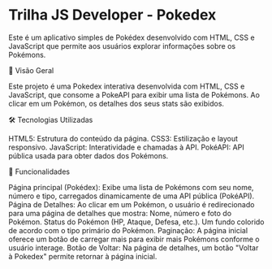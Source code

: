 # Trilha JS Developer - Pokedex


Este é um aplicativo simples de Pokédex desenvolvido com HTML, CSS e JavaScript que permite aos usuários explorar informações sobre os Pokémons.


📌 Visão Geral

Este projeto é uma Pokedex interativa desenvolvida com HTML, CSS e JavaScript, que consome a PokeAPI para exibir uma lista de Pokémons. Ao clicar em um Pokémon, os detalhes dos seus stats são exibidos.

🛠 Tecnologias Utilizadas

HTML5: Estrutura do conteúdo da página.
CSS3: Estilização e layout responsivo.
JavaScript: Interatividade e chamadas à API.
PokéAPI: API pública usada para obter dados dos Pokémons.

🚀 Funcionalidades

Página principal (Pokédex): Exibe uma lista de Pokémons com seu nome, número e tipo, carregados dinamicamente de uma API pública (PokéAPI).
Página de Detalhes: Ao clicar em um Pokémon, o usuário é redirecionado para uma página de detalhes que mostra: Nome, número e foto do Pokémon.
Status do Pokémon (HP, Ataque, Defesa, etc.).
Um fundo colorido de acordo com o tipo primário do Pokémon.
Paginação: A página inicial oferece um botão de carregar mais para exibir mais Pokémons conforme o usuário interage.
Botão de Voltar: Na página de detalhes, um botão "Voltar à Pokedex" permite retornar à página inicial.
